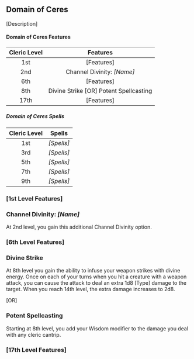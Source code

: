 ## Domain of Ceres
[Description]

#### Domain of Ceres Features
| Cleric Level |                Features                |
| :----------: | :------------------------------------: |
|     1st      |               [Features]               |
|     2nd      |       Channel Divinity: *[Name]*       |
|     6th      |               [Features]               |
|     8th      | Divine Strike [OR] Potent Spellcasting |
|     17th     |               [Features]               |

##### Domain of Ceres Spells
| Cleric Level |   Spells   |
| :----------: | :--------: |
|     1st      | *[Spells]* |
|     3rd      | *[Spells]* |
|     5th      | *[Spells]* |
|     7th      | *[Spells]* |
|     9th      | *[Spells]* |

### [1st Level Features]


### Channel Divinity: *[Name]*
At 2nd level, you gain this additional Channel Divinity option. 

### [6th Level Features]


### Divine Strike
At 8th level you gain the ability to infuse your weapon strikes with divine energy. Once on each of your turns when you hit a creature with a weapon attack, you can cause the attack to deal an extra 1d8 [Type] damage to the target. When you reach 14th level, the extra damage increases to 2d8.

[OR]

### Potent Spellcasting
Starting at 8th level, you add your Wisdom modifier to the damage you deal with any cleric cantrip.

### [17th Level Features]